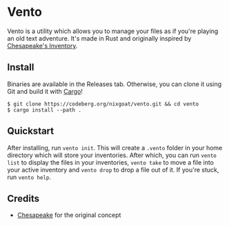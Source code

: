 # Vento

Vento is a utility which allows you to manage your files as if you're playing an old text adventure. It's made in Rust and originally inspired by [Chesapeake's Inventory](https://github.com/mothdotmonster/inventory).

## Install

Binaries are available in the Releases tab. Otherwise, you can clone it using Git and build it with [Cargo](https://rustup.rs/)!

```
$ git clone https://codeberg.org/nixgoat/vento.git && cd vento
$ cargo install --path .
```

## Quickstart

After installing, run `vento init`. This will create a `.vento` folder in your home directory which will store your inventories. After which, you can run `vento list` to display the files in your inventories, `vento take` to move a file into your active inventory and `vento drop` to drop a file out of it. If you're stuck, run `vento help`.

## Credits

- [Chesapeake](https://moth.monster/) for the original concept